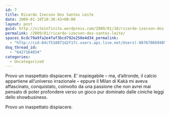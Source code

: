 ```yaml
---
id: 7
title: Ricardo Izecson Dos Santos Leite
date: 2009-01-18T10:30:43+00:00
layout: post
guid: http://viteinfinite.wordpress.com/2009/01/18/ricardo-izecson-dos-santos-leite
permalink: /2009/01/ricardo-izecson-dos-santos-leite/
spaces_6cdc79a9fa2e4faf3bcd792e250e4d34_permalink:
  - "http://cid-84cf518871d2f17c.users.api.live.net/Users(-8876786694056906372)/Blogs('84CF518871D2F17C!102')/Entries('84CF518871D2F17C!306')?authkey=fENm43hoal0%24"
dsq_thread_id:
  - "6427164034"
categories:
  - Uncategorized
---
```


Provo un inaspettato dispiacere. E’ inspiegabile – ma, d’altronde, il calcio appartiene all’universo irrazionale – eppure il Milan di Kakà mi aveva affascinato, conquistato, coinvolto da una passione che non avrei mai pensato di poter profondere verso un gioco pur dominato dalle ciniche leggi dello showbusiness.
  
Provo un inaspettato dispiacere.
